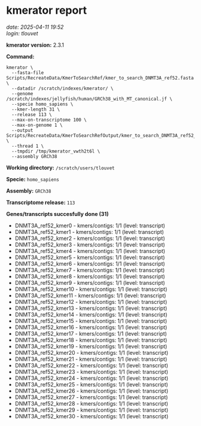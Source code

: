 # kmerator report
*date: 2025-04-11 19:52*  
*login: tlouvet*

**kmerator version:** 2.3.1

**Command:**

```
kmerator \
  --fasta-file Scripts/RecreateData/KmerToSearchRef/kmer_to_search_DNMT3A_ref52.fasta \
  --datadir /scratch/indexes/kmerator/ \
  --genome /scratch/indexes/jellyfish/human/GRCh38_with_MT_canonical.jf \
  --specie homo_sapiens \
  --kmer-length 31 \
  --release 113 \
  --max-on-transcriptome 100 \
  --max-on-genome 1 \
  --output Scripts/RecreateData/KmerToSearchRefOutput/kmer_to_search_DNMT3A_ref52_output \
  --thread 1 \
  --tmpdir /tmp/kmerator_vwth2t6l \
  --assembly GRCh38
```

**Working directory:** `/scratch/users/tlouvet`

**Specie:** `homo_sapiens`

**Assembly:** `GRCh38`

**Transcriptome release:** `113`

**Genes/transcripts succesfully done (31)**

- DNMT3A_ref52_kmer0 - kmers/contigs: 1/1 (level: transcript)
- DNMT3A_ref52_kmer1 - kmers/contigs: 1/1 (level: transcript)
- DNMT3A_ref52_kmer2 - kmers/contigs: 1/1 (level: transcript)
- DNMT3A_ref52_kmer3 - kmers/contigs: 1/1 (level: transcript)
- DNMT3A_ref52_kmer4 - kmers/contigs: 1/1 (level: transcript)
- DNMT3A_ref52_kmer5 - kmers/contigs: 1/1 (level: transcript)
- DNMT3A_ref52_kmer6 - kmers/contigs: 1/1 (level: transcript)
- DNMT3A_ref52_kmer7 - kmers/contigs: 1/1 (level: transcript)
- DNMT3A_ref52_kmer8 - kmers/contigs: 1/1 (level: transcript)
- DNMT3A_ref52_kmer9 - kmers/contigs: 1/1 (level: transcript)
- DNMT3A_ref52_kmer10 - kmers/contigs: 1/1 (level: transcript)
- DNMT3A_ref52_kmer11 - kmers/contigs: 1/1 (level: transcript)
- DNMT3A_ref52_kmer12 - kmers/contigs: 1/1 (level: transcript)
- DNMT3A_ref52_kmer13 - kmers/contigs: 1/1 (level: transcript)
- DNMT3A_ref52_kmer14 - kmers/contigs: 1/1 (level: transcript)
- DNMT3A_ref52_kmer15 - kmers/contigs: 1/1 (level: transcript)
- DNMT3A_ref52_kmer16 - kmers/contigs: 1/1 (level: transcript)
- DNMT3A_ref52_kmer17 - kmers/contigs: 1/1 (level: transcript)
- DNMT3A_ref52_kmer18 - kmers/contigs: 1/1 (level: transcript)
- DNMT3A_ref52_kmer19 - kmers/contigs: 1/1 (level: transcript)
- DNMT3A_ref52_kmer20 - kmers/contigs: 1/1 (level: transcript)
- DNMT3A_ref52_kmer21 - kmers/contigs: 1/1 (level: transcript)
- DNMT3A_ref52_kmer22 - kmers/contigs: 1/1 (level: transcript)
- DNMT3A_ref52_kmer23 - kmers/contigs: 1/1 (level: transcript)
- DNMT3A_ref52_kmer24 - kmers/contigs: 1/1 (level: transcript)
- DNMT3A_ref52_kmer25 - kmers/contigs: 1/1 (level: transcript)
- DNMT3A_ref52_kmer26 - kmers/contigs: 1/1 (level: transcript)
- DNMT3A_ref52_kmer27 - kmers/contigs: 1/1 (level: transcript)
- DNMT3A_ref52_kmer28 - kmers/contigs: 1/1 (level: transcript)
- DNMT3A_ref52_kmer29 - kmers/contigs: 1/1 (level: transcript)
- DNMT3A_ref52_kmer30 - kmers/contigs: 1/1 (level: transcript)
